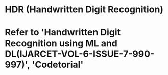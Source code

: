 # HDR (Handwritten Digit Recognition)
# Refer to 'Handwritten Digit Recognition using ML and DL(IJARCET-VOL-6-ISSUE-7-990-997)', 'Codetorial'
